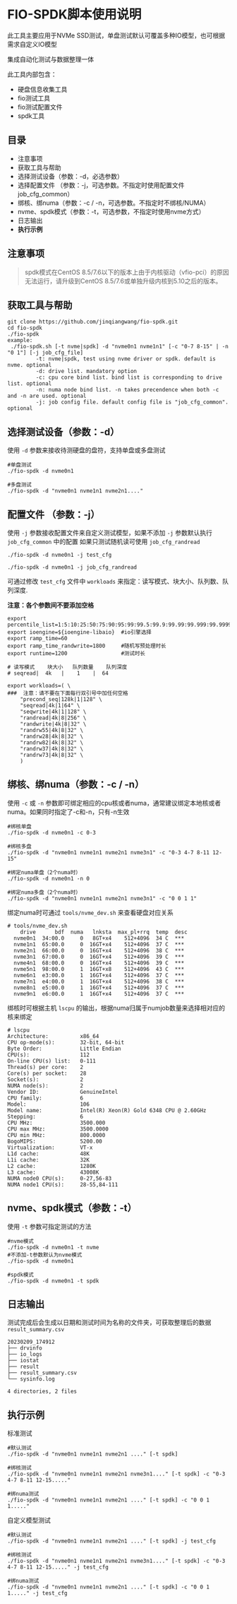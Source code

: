 # FIO-SPDK脚本使用说明



此工具主要应用于NVMe SSD测试，单盘测试默认可覆盖多种IO模型，也可根据需求自定义IO模型

集成自动化测试与数据整理一体

此工具内部包含：

- 硬盘信息收集工具
- fio测试工具
- fio测试配置文件
- spdk工具



## 目录

- 注意事项
- 获取工具与帮助
- 选择测试设备（参数：-d，必选参数）
- 选择配置文件 （参数：-j，可选参数。不指定时使用配置文件job_cfg_common）
- 绑核、绑numa（参数：-c / -n，可选参数。不指定时不绑核/NUMA）
- nvme、spdk模式（参数：-t，可选参数，不指定时使用nvme方式）
- 日志输出
- **执行示例**


## 注意事项

> spdk模式在CentOS 8.5/7.6以下的版本上由于内核驱动（vfio-pci）的原因无法运行，请升级到CentOS 8.5/7.6或单独升级内核到5.10之后的版本。



## 获取工具与帮助

```shell
git clone https://github.com/jinqiangwang/fio-spdk.git
cd fio-spdk
./fio-spdk
example:
 ./fio-spdk.sh [-t nvme|spdk] -d "nvme0n1 nvme1n1" [-c "0-7 8-15" | -n "0 1"] [-j job_cfg_file]
         -t: nvme|spdk, test using nvme driver or spdk. default is nvme. optional
         -d: drive list. mandatory option
         -c: cpu core bind list. bind list is corresponding to drive list. optional
         -n: numa node bind list. -n takes precendence when both -c and -n are used. optional
         -j: job config file. default config file is "job_cfg_common". optional
```



## 选择测试设备（参数：-d）

使用 `-d` 参数来接收待测硬盘的盘符，支持单盘或多盘测试

```shell
#单盘测试
./fio-spdk -d nvme0n1

#多盘测试
./fio-spdk -d "nvme0n1 nvme1n1 nvme2n1...."
```



## 配置文件 （参数：-j）

使用 `-j` 参数接收配置文件来自定义测试模型，如果不添加 `-j` 参数默认执行 `job_cfg_common` 中的配置
如果只测试随机读可使用 `job_cfg_randread` 

```shell
./fio-spdk -d nvme0n1 -j test_cfg

./fio-spdk -d nvme0n1 -j job_cfg_randread
```

可通过修改 `test_cfg` 文件中 `workloads` 来指定：读写模式、块大小、队列数、队列深度.

**注意：各个参数间不要添加空格**

```shell
export percentile_list=1:5:10:25:50:75:90:95:99:99.5:99.9:99.99:99.999:99.9999:99.99999:99.999999
export ioengine=${ioengine-libaio}  #io引擎选择
export ramp_time=60          
export ramp_time_randwrite=1800     #随机写预处理时长
export runtime=1200                 #测试时长

# 读写模式    块大小   队列数量    队列深度
# seqread|  4k   |    1    |  64

export workloads=( \
###  注意：请不要在下面每行双引号中加任何空格
    "precond_seq|128k|1|128" \
    "seqread|4k|1|64" \
    "seqwrite|4k|1|128" \
    "randread|4k|8|256" \
    "randwrite|4k|8|32" \
    "randrw55|4k|8|32" \
    "randrw28|4k|8|32" \
    "randrw82|4k|8|32" \
    "randrw37|4k|8|32" \
    "randrw73|4k|8|32" \
    )
```



## 绑核、绑numa（参数：-c / -n）

使用 `-c` 或 `-n` 参数即可绑定相应的cpu核或者numa，通常建议绑定本地核或者numa。如果同时指定了-c和-n，只有-n生效

```shell
#绑核单盘
./fio-spdk -d nvme0n1 -c 0-3

#绑核多盘
./fio-spdk -d "nvme0n1 nvme1n1 nvme2n1 nvme3n1" -c "0-3 4-7 8-11 12-15"

#绑定numa单盘（2个numa时）
./fio-spdk -d nvme0n1 -n 0

#绑定numa多盘（2个numa时）
./fio-spdk -d "nvme0n1 nvme1n1 nvme2n1 nvme3n1" -c "0 0 1 1"
```

绑定numa时可通过 `tools/nvme_dev.sh` 来查看硬盘对应关系

```shell
# tools/nvme_dev.sh 
    drive      bdf  numa   lnksta  max_pl+rrq  temp  desc
  nvme0n1  34:00.0     0   8GT+x4    512+4096  34 C  ***
  nvme1n1  65:00.0     0  16GT+x4    512+4096  37 C  ***
  nvme2n1  66:00.0     0  16GT+x4    512+4096  38 C  ***
  nvme3n1  67:00.0     0  16GT+x4    512+4096  39 C  ***
  nvme4n1  68:00.0     0  16GT+x4    512+4096  39 C  ***
  nvme5n1  98:00.0     1  16GT+x8    512+4096  43 C  ***
  nvme6n1  e3:00.0     1  16GT+x4    512+4096  37 C  ***
  nvme7n1  e4:00.0     1  16GT+x4    512+4096  38 C  ***
  nvme8n1  e5:00.0     1  16GT+x4    512+4096  37 C  ***
  nvme9n1  e6:00.0     1  16GT+x4    512+4096  37 C  ***
```

绑核时可根据主机 `lscpu` 的输出，根据numa归属于numjob数量来选择相对应的核来绑定

```shell
# lscpu
Architecture:          x86_64
CPU op-mode(s):        32-bit, 64-bit
Byte Order:            Little Endian
CPU(s):                112
On-line CPU(s) list:   0-111
Thread(s) per core:    2
Core(s) per socket:    28
Socket(s):             2
NUMA node(s):          2
Vendor ID:             GenuineIntel
CPU family:            6
Model:                 106
Model name:            Intel(R) Xeon(R) Gold 6348 CPU @ 2.60GHz
Stepping:              6
CPU MHz:               3500.000
CPU max MHz:           3500.0000
CPU min MHz:           800.0000
BogoMIPS:              5200.00
Virtualization:        VT-x
L1d cache:             48K
L1i cache:             32K
L2 cache:              1280K
L3 cache:              43008K 
NUMA node0 CPU(s):     0-27,56-83 
NUMA node1 CPU(s):     28-55,84-111     
```



## nvme、spdk模式（参数：-t）

使用 `-t` 参数可指定测试的方法

```shell
#nvme模式
./fio-spdk -d nvme0n1 -t nvme
#不添加-t参数默认为nvme模式
./fio-spdk -d nvme0n1

#spdk模式
./fio-spdk -d nvme0n1 -t spdk
```



## 日志输出

测试完成后会生成以日期和测试时间为名称的文件夹，可获取整理后的数据 `result_summary.csv` 

```shell
20230209_174912
├── drvinfo
├── io_logs
├── iostat
├── result
├── result_summary.csv
└── sysinfo.log

4 directories, 2 files
```

## 执行示例

标准测试

```shell
#默认测试
./fio-spdk -d "nvme0n1 nvme1n1 nvme2n1 ...." [-t spdk]

#绑核测试
./fio-spdk -d "nvme0n1 nvme1n1 nvme2n1 nvme3n1...." [-t spdk] -c "0-3 4-7 8-11 12-15....."

#绑numa测试
./fio-spdk -d "nvme0n1 nvme1n1 nvme2n1 ...." [-t spdk] -c "0 0 1 1....."
```

自定义模型测试

```shell
#默认测试
./fio-spdk -d "nvme0n1 nvme1n1 nvme2n1 ...." [-t spdk] -j test_cfg

#绑核测试
./fio-spdk -d "nvme0n1 nvme1n1 nvme2n1 nvme3n1...." [-t spdk] -c "0-3 4-7 8-11 12-15....." -j test_cfg

#绑numa测试
./fio-spdk -d "nvme0n1 nvme1n1 nvme2n1 ...." [-t spdk] -c "0 0 1 1....." -j test_cfg
```

